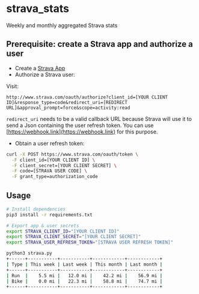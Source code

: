 # strava_stats

Weekly and monthly aggregated Strava stats

## Prerequisite: create a Strava app and authorize a user

 - Create a [Strava App](https://www.strava.com/settings/api)
 - Authorize a Strava user:

Visit: 
```
http://www.strava.com/oauth/authorize?client_id=[YOUR CLIENT ID]&response_type=code&redirect_uri=[REDIRECT URL]&approval_prompt=force&scope=activity:read
```

`redirect_uri` needs to be a valid callback URL because Strava will use it to send a Json containing the user refresh token. You can use [https://webhook.link](https://webhook.link) for this purpose.

 - Obtain a user refresh token:

```bash
curl -X POST https://www.strava.com/oauth/token \
  -F client_id=[YOUR CLIENT ID] \
  -F client_secret=[YOUR CLIENT SECRET] \
  -F code=[STRAVA USER CODE] \
  -F grant_type=authorization_code
```

## Usage

```bash
# Install dependencies
pip3 install -r requirements.txt

# Export app & user secrets
export STRAVA_CLIENT_ID="[YOUR CLIENT ID]"
export STRAVA_CLIENT_SECRET="[YOUR CLIENT SECRET]"
export STRAVA_USER_REFRESH_TOKEN="[STRAVA USER REFRESH TOKEN]"

python3 strava.py
+------+-----------+-----------+------------+------------+
| Type | This week | Last week | This month | Last month |
+------+-----------+-----------+------------+------------+
| Run  |    5.5 mi |   12.0 mi |    42.2 mi |    56.9 mi |
| Bike |    0.0 mi |   22.3 mi |    58.8 mi |    74.7 mi |
+------+-----------+-----------+------------+------------+
```
